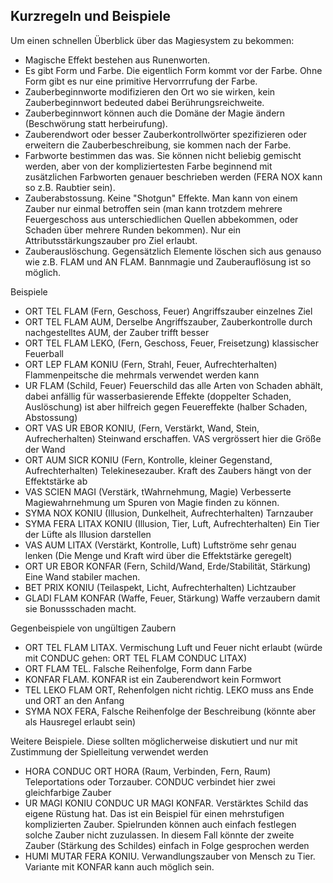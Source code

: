 ## Kurzregeln und Beispiele

Um einen schnellen Überblick über das Magiesystem zu bekommen:

* Magische Effekt bestehen aus Runenworten.
* Es gibt Form und Farbe. Die eigentlich Form kommt vor der Farbe. Ohne Form gibt es nur eine primitive Hervorrrufung
der Farbe.
* Zauberbeginnworte modifizieren den Ort wo sie wirken, kein Zauberbeginnwort bedeuted dabei Berührungsreichweite.
* Zauberbeginnwort können auch die Domäne der Magie ändern (Beschwörung statt herbeirufung).
* Zauberendwort oder besser Zauberkontrollwörter spezifizieren oder erweitern die Zauberbeschreibung, sie kommen nach
der Farbe.
* Farbworte bestimmen das was. Sie können nicht beliebig gemischt werden, aber von der kompliziertesten Farbe
beginnend mit zusätzlichen Farbworten genauer beschrieben werden (FERA NOX kann so z.B. Raubtier sein).
* Zauberabstossung. Keine "Shotgun" Effekte. Man kann von einem Zauber nur einmal betroffen sein (man kann trotzdem
mehrere Feuergeschoss aus unterschiedlichen Quellen abbekommen, oder Schaden über mehrere Runden bekommen). Nur ein
Attributsstärkungszauber pro Ziel erlaubt.
* Zauberauslöschung. Gegensätzlich Elemente löschen sich aus genauso wie z.B. FLAM und AN FLAM. Bannmagie und
Zauberauflösung ist so möglich.

Beispiele

* ORT TEL FLAM (Fern, Geschoss, Feuer) Angriffszauber einzelnes Ziel
* ORT TEL FLAM AUM, Derselbe Angriffszauber, Zauberkontrolle durch nachgestelltes AUM, der Zauber trifft besser
* ORT TEL FLAM LEKO, (Fern, Geschoss, Feuer, Freisetzung) klassischer Feuerball
* ORT LEP FLAM KONIU (Fern, Strahl, Feuer, Aufrechterhalten) Flammenpeitsche die mehrmals verwendet werden kann
* UR FLAM (Schild, Feuer) Feuerschild das alle Arten von Schaden abhält, dabei anfällig für wasserbasierende Effekte
(doppelter Schaden, Auslöschung) ist aber hilfreich gegen Feuereffekte (halber Schaden, Abstossung)
* ORT VAS UR EBOR KONIU, (Fern, Verstärkt, Wand, Stein, Aufrecherhalten) Steinwand erschaffen. VAS vergrössert hier
die Größe der Wand
* ORT AUM SICR KONIU (Fern, Kontrolle, kleiner Gegenstand, Aufrechterhalten) Telekinesezauber. Kraft des Zaubers
hängt von der Effektstärke ab
* VAS SCIEN MAGI (Verstärk, tWahrnehmung, Magie) Verbesserte Magiewahrnehmung um Spuren von Magie finden zu können.
* SYMA NOX KONIU (Illusion, Dunkelheit, Aufrechterhalten) Tarnzauber
* SYMA FERA LITAX KONIU (Illusion, Tier, Luft, Aufrechterhalten) Ein Tier der Lüfte als Illusion darstellen
* VAS AUM LITAX (Verstärkt, Kontrolle, Luft) Luftströme sehr genau lenken (Die Menge und Kraft wird über die
Effektstärke geregelt)
* ORT UR EBOR KONFAR (Fern, Schild/Wand, Erde/Stabilität, Stärkung) Eine Wand stabiler machen.
* BET PRIX KONIU (Teilaspekt, Licht, Aufrechterhalten) Lichtzauber
* GLADI FLAM KONFAR (Waffe, Feuer, Stärkung) Waffe verzaubern damit sie Bonussschaden macht.

Gegenbeispiele von ungültigen Zaubern

* ORT TEL FLAM LITAX. Vermischung Luft und Feuer nicht erlaubt (würde mit CONDUC gehen: ORT TEL FLAM CONDUC LITAX)
* ORT FLAM TEL. Falsche Reihenfolge, Form dann Farbe
* KONFAR FLAM. KONFAR ist ein Zauberendwort kein Formwort
* TEL LEKO FLAM ORT, Rehenfolgen nicht richtig. LEKO muss ans Ende und ORT an den Anfang
* SYMA NOX FERA, Falsche Reihenfolge der Beschreibung (könnte aber als Hausregel erlaubt sein)

Weitere Beispiele. Diese sollten möglicherweise diskutiert und nur mit Zustimmung der Spielleitung verwendet werden

* HORA CONDUC ORT HORA (Raum, Verbinden, Fern, Raum) Teleportations oder Torzauber. CONDUC verbindet hier zwei
gleichfarbige Zauber
* UR MAGI KONIU CONDUC UR MAGI KONFAR. Verstärktes Schild das eigene Rüstung hat. Das ist ein Beispiel für einen
mehrstufigen komplizierten Zauber. Spielrunden können auch einfach festlegen solche Zauber nicht zuzulassen. In
diesem Fall könnte der zweite Zauber (Stärkung des Schildes) einfach in Folge gesprochen werden
* HUMI MUTAR FERA KONIU. Verwandlungszauber von Mensch zu Tier. Variante mit KONFAR kann auch möglich sein.
